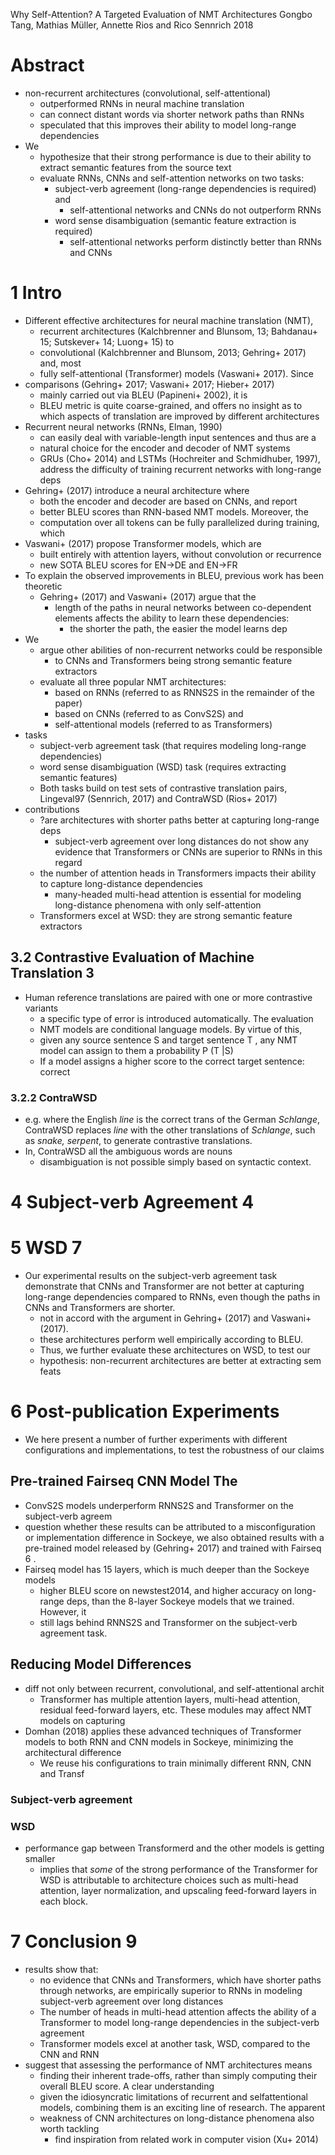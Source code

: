 Why Self-Attention? A Targeted Evaluation of NMT Architectures
Gongbo Tang, Mathias Müller, Annette Rios and Rico Sennrich
2018

# Abstract

* non-recurrent architectures (convolutional, self-attentional)
  * outperformed RNNs in neural machine translation
  * can connect distant words via shorter network paths than RNNs
  * speculated that this improves their ability to model long-range dependencies
* We
  * hypothesize that their strong performance is due to their ability to extract
    semantic features from the source text
  * evaluate RNNs, CNNs and self-attention networks on two tasks:
    * subject-verb agreement (long-range dependencies is required) and
      * self-attentional networks and CNNs do not outperform RNNs
    * word sense disambiguation (semantic feature extraction is required)
      * self-attentional networks perform distinctly better than RNNs and CNNs

# 1 Intro

* Different effective architectures for neural machine translation (NMT),
  * recurrent architectures (Kalchbrenner and Blunsom, 13; Bahdanau+ 15;
    Sutskever+ 14; Luong+ 15) to
  * convolutional (Kalchbrenner and Blunsom, 2013; Gehring+ 2017) and, most
  * fully self-attentional (Transformer) models (Vaswani+ 2017). Since
* comparisons (Gehring+ 2017; Vaswani+ 2017; Hieber+ 2017)
  * mainly carried out via BLEU (Papineni+ 2002), it is
  * BLEU metric is quite coarse-grained, and offers no insight as to which
    aspects of translation are improved by different architectures
* Recurrent neural networks (RNNs, Elman, 1990)
  * can easily deal with variable-length input sentences and thus are a
  * natural choice for the encoder and decoder of NMT systems
  * GRUs (Cho+ 2014) and LSTMs (Hochreiter and Schmidhuber, 1997), address the
    difficulty of training recurrent networks with long-range deps
* Gehring+ (2017) introduce a neural architecture where
  * both the encoder and decoder are based on CNNs, and report
  * better BLEU scores than RNN-based NMT models. Moreover, the
  * computation over all tokens can be fully parallelized during training, which
* Vaswani+ (2017) propose Transformer models, which are
  * built entirely with attention layers, without convolution or recurrence
  * new SOTA BLEU scores for EN→DE and EN→FR
* To explain the observed improvements in BLEU, previous work has been theoretic
  * Gehring+ (2017) and Vaswani+ (2017) argue that the
    * length of the paths in neural networks between co-dependent elements
      affects the ability to learn these dependencies:
      * the shorter the path, the easier the model learns dep
* We
  * argue other abilities of non-recurrent networks could be responsible
    * to CNNs and Transformers being strong semantic feature extractors
  * evaluate all three popular NMT architectures:
    * based on RNNs (referred to as RNNS2S in the remainder of the paper)
    * based on CNNs (referred to as ConvS2S) and
    * self-attentional models (referred to as Transformers)
* tasks
  * subject-verb agreement task (that requires modeling long-range dependencies)
  * word sense disambiguation (WSD) task (requires extracting semantic features)
  * Both tasks build on test sets of contrastive translation pairs, Lingeval97
    (Sennrich, 2017) and ContraWSD (Rios+ 2017)
* contributions
  * ?are architectures with shorter paths better at capturing long-range deps
    * subject-verb agreement over long distances do not show any evidence that
      Transformers or CNNs are superior to RNNs in this regard
  * the number of attention heads in Transformers impacts their ability to
    capture long-distance dependencies
    * many-headed multi-head attention is essential for modeling long-distance
      phenomena with only self-attention
  * Transformers excel at WSD: they are strong semantic feature extractors

## 3.2 Contrastive Evaluation of Machine Translation 3

* Human reference translations are paired with one or more contrastive variants
  * a specific type of error is introduced automatically.  The evaluation
  * NMT models are conditional language models. By virtue of this,
  * given any source sentence S and target sentence T , any NMT model can assign
    to them a probability P (T |S)
  * If a model assigns a higher score to the correct target sentence: correct

### 3.2.2 ContraWSD

* e.g. where the English _line_ is the correct trans of the German _Schlange_,
  ContraWSD replaces _line_ with the other translations of _Schlange_, such as
  _snake, serpent_, to generate contrastive translations.
* In, ContraWSD all the ambiguous words are nouns
  * disambiguation is not possible simply based on syntactic context.

# 4 Subject-verb Agreement 4

# 5 WSD 7

* Our experimental results on the subject-verb agreement task demonstrate that
  CNNs and Transformer are not better at capturing long-range dependencies
  compared to RNNs, even though the paths in CNNs and Transformers are shorter.
  * not in accord with the argument in Gehring+ (2017) and Vaswani+ (2017).
  * these architectures perform well empirically according to BLEU.
  * Thus, we further evaluate these architectures on WSD, to test our
  * hypothesis: non-recurrent architectures are better at extracting sem feats

# 6 Post-publication Experiments

* We here present a number of further experiments with different configurations
  and implementations, to test the robustness of our claims

## Pre-trained Fairseq CNN Model The

* ConvS2S models underperform RNNS2S and Transformer on the subject-verb agreem
* question whether these results can be attributed to a misconfiguration or
  implementation difference in Sockeye, we also obtained results with a
  pre-trained model released by (Gehring+ 2017) and trained with Fairseq 6 .
* Fairseq model has 15 layers, which is much deeper than the Sockeye models
  * higher BLEU score on newstest2014, and higher accuracy on long-range deps,
    than the 8-layer Sockeye models that we trained.  However, it
  * still lags behind RNNS2S and Transformer on the subject-verb agreement task.

## Reducing Model Differences

* diff not only between recurrent, convolutional, and self-attentional archit
  * Transformer has multiple attention layers, multi-head attention, residual
    feed-forward layers, etc.  These modules may affect NMT models on capturing
* Domhan (2018) applies these advanced techniques of Transformer models to both
  RNN and CNN models in Sockeye, minimizing the architectural difference
  * We reuse his configurations to train minimally different RNN, CNN and Transf

### Subject-verb agreement

### WSD

* performance gap between Transformerd and the other models is getting smaller
  * implies that _some_ of the strong performance of the Transformer for WSD is
    attributable to architecture choices such as multi-head attention,
    layer normalization, and upscaling feed-forward layers in each block.

# 7 Conclusion 9

* results show that:
  * no evidence that CNNs and Transformers,
    which have shorter paths through networks, are empirically
    superior to RNNs in modeling subject-verb agreement over long distances
  * The number of heads in multi-head attention affects the ability of a
    Transformer to model long-range dependencies in the subject-verb agreement
  * Transformer models excel at another task, WSD, compared to the CNN and RNN
* suggest that assessing the performance of NMT architectures means
  * finding their inherent trade-offs,
    rather than simply computing their overall BLEU score. A clear understanding
  * given the idiosyncratic limitations of recurrent and selfattentional models,
    combining them is an exciting line of research. The apparent
  * weakness of CNN architectures on long-distance phenomena also worth tackling
    * find inspiration from related work in computer vision (Xu+ 2014)
